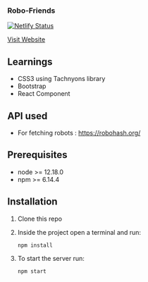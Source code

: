### Robo-Friends

[![Netlify Status](https://api.netlify.com/api/v1/badges/2ea3e20e-a6b4-4c42-8cc4-5dee7752c162/deploy-status)](https://app.netlify.com/sites/ashray-robo-friends/deploys)

[Visit Website](https://ashray-robo-friends.netlify.app/)

## Learnings

* CSS3 using Tachnyons library
* Bootstrap
* React Component

## API used

* For fetching robots : https://robohash.org/

## Prerequisites

* node >= 12.18.0
* npm >= 6.14.4

## Installation

1. Clone this repo

2. Inside the project open a terminal and run:

    `npm install`
  
3. To start the server run:
    
    `npm start`
    



